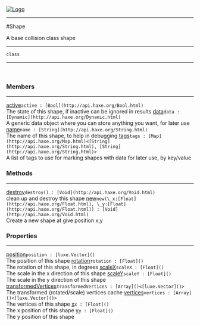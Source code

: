 
[![Logo](../../../../images/logo.png)](../../../../api/index.html)

---



#Shape

A base collision class shape

---

`class`
<span class="meta">

</span>


---

&nbsp;
&nbsp;

<h3>Members</h3> <hr/><span class="member apipage">
            <a name="active"><a class="lift" href="#active">active</a></a><code class="signature apipage">active : [Bool](http://api.haxe.org/Bool.html)</code><br/></span>
        <span class="small_desc_flat">The state of this shape, if inactive can be ignored in results</span><span class="member apipage">
            <a name="data"><a class="lift" href="#data">data</a></a><code class="signature apipage">data : [Dynamic](http://api.haxe.org/Dynamic.html)</code><br/></span>
        <span class="small_desc_flat">A generic data object where you can store anything you want, for later use</span><span class="member apipage">
            <a name="name"><a class="lift" href="#name">name</a></a><code class="signature apipage">name : [String](http://api.haxe.org/String.html)</code><br/></span>
        <span class="small_desc_flat">The name of this shape, to help in debugging</span><span class="member apipage">
            <a name="tags"><a class="lift" href="#tags">tags</a></a><code class="signature apipage">tags : [Map](http://api.haxe.org/Map.html)&lt;[String](http://api.haxe.org/String.html), [String](http://api.haxe.org/String.html)&gt;</code><br/></span>
        <span class="small_desc_flat">A list of tags to use for marking shapes with data for later use, by key/value</span>

<h3>Methods</h3> <hr/><span class="method apipage">
            <a name="destroy"><a class="lift" href="#destroy">destroy</a></a><code class="signature apipage">destroy() : [Void](http://api.haxe.org/Void.html)</code><br/><span class="small_desc_flat">clean up and destroy this shape</span>
        </span>
    <span class="method apipage">
            <a name="new"><a class="lift" href="#new">new</a></a><code class="signature apipage">new(\_x:<span>[Float](http://api.haxe.org/Float.html)</span>, \_y:<span>[Float](http://api.haxe.org/Float.html)</span>) : [Void](http://api.haxe.org/Void.html)</code><br/><span class="small_desc_flat">Create a new shape at give position x,y</span>
        </span>
    

<h3>Properties</h3> <hr/><span class="property apipage">
            <a name="position"><a class="lift" href="#position">position</a></a><code class="signature apipage">position : [luxe.Vector]()</code><br/><span class="small_desc_flat">The position of this shape</span>
        </span><span class="property apipage">
            <a name="rotation"><a class="lift" href="#rotation">rotation</a></a><code class="signature apipage">rotation : [Float]()</code><br/><span class="small_desc_flat">The rotation of this shape, in degrees</span>
        </span><span class="property apipage">
            <a name="scaleX"><a class="lift" href="#scaleX">scaleX</a></a><code class="signature apipage">scaleX : [Float]()</code><br/><span class="small_desc_flat">The scale in the x direction of this shape</span>
        </span><span class="property apipage">
            <a name="scaleY"><a class="lift" href="#scaleY">scaleY</a></a><code class="signature apipage">scaleY : [Float]()</code><br/><span class="small_desc_flat">The scale in the y direction of this shape</span>
        </span><span class="property apipage">
            <a name="transformedVertices"><a class="lift" href="#transformedVertices">transformedVertices</a></a><code class="signature apipage">transformedVertices : [Array]()&lt;[luxe.Vector]()&gt;</code><br/><span class="small_desc_flat">The transformed (rotated/scale) vertices cache</span>
        </span><span class="property apipage">
            <a name="vertices"><a class="lift" href="#vertices">vertices</a></a><code class="signature apipage">vertices : [Array]()&lt;[luxe.Vector]()&gt;</code><br/><span class="small_desc_flat">The vertices of this shape</span>
        </span><span class="property apipage">
            <a name="x"><a class="lift" href="#x">x</a></a><code class="signature apipage">x : [Float]()</code><br/><span class="small_desc_flat">The x position of this shape</span>
        </span><span class="property apipage">
            <a name="y"><a class="lift" href="#y">y</a></a><code class="signature apipage">y : [Float]()</code><br/><span class="small_desc_flat">The y position of this shape</span>
        </span>

&nbsp;
&nbsp;
&nbsp;
